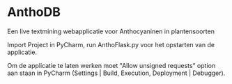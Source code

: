# AnthoDB
Een live textmining webapplicatie voor Anthocyaninen in plantensoorten

Import Project in PyCharm, run AnthoFlask.py voor het opstarten van de applicatie.

Om de applicatie te laten werken moet "Allow unsigned requests" option aan staan in PyCharm (Settings | Build, Execution, Deployment | Debugger).
